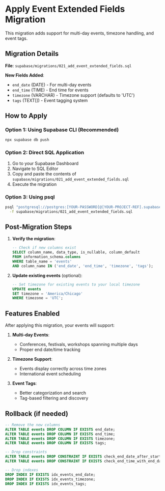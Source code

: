# Apply Event Extended Fields Migration

This migration adds support for multi-day events, timezone handling, and event tags.

## Migration Details

**File**: `supabase/migrations/021_add_event_extended_fields.sql`

**New Fields Added**:
- `end_date` (DATE) - For multi-day events
- `end_time` (TIME) - End time for events
- `timezone` (VARCHAR) - Timezone support (defaults to 'UTC')
- `tags` (TEXT[]) - Event tagging system

## How to Apply

### Option 1: Using Supabase CLI (Recommended)
```bash
npx supabase db push
```

### Option 2: Direct SQL Application
1. Go to your Supabase Dashboard
2. Navigate to SQL Editor
3. Copy and paste the contents of `supabase/migrations/021_add_event_extended_fields.sql`
4. Execute the migration

### Option 3: Using psql
```bash
psql "postgresql://postgres:[YOUR-PASSWORD]@[YOUR-PROJECT-REF].supabase.co:5432/postgres" \
  -f supabase/migrations/021_add_event_extended_fields.sql
```

## Post-Migration Steps

1. **Verify the migration**:
   ```sql
   -- Check if new columns exist
   SELECT column_name, data_type, is_nullable, column_default
   FROM information_schema.columns
   WHERE table_name = 'events'
   AND column_name IN ('end_date', 'end_time', 'timezone', 'tags');
   ```

2. **Update existing events** (optional):
   ```sql
   -- Set timezone for existing events to your local timezone
   UPDATE events 
   SET timezone = 'America/Chicago' 
   WHERE timezone = 'UTC';
   ```

## Features Enabled

After applying this migration, your events will support:

1. **Multi-day Events**: 
   - Conferences, festivals, workshops spanning multiple days
   - Proper end date/time tracking

2. **Timezone Support**:
   - Events display correctly across time zones
   - International event scheduling

3. **Event Tags**:
   - Better categorization and search
   - Tag-based filtering and discovery

## Rollback (if needed)

```sql
-- Remove the new columns
ALTER TABLE events DROP COLUMN IF EXISTS end_date;
ALTER TABLE events DROP COLUMN IF EXISTS end_time;
ALTER TABLE events DROP COLUMN IF EXISTS timezone;
ALTER TABLE events DROP COLUMN IF EXISTS tags;

-- Drop constraints
ALTER TABLE events DROP CONSTRAINT IF EXISTS check_end_date_after_start;
ALTER TABLE events DROP CONSTRAINT IF EXISTS check_end_time_with_end_date;

-- Drop indexes
DROP INDEX IF EXISTS idx_events_end_date;
DROP INDEX IF EXISTS idx_events_timezone;
DROP INDEX IF EXISTS idx_events_tags;
```